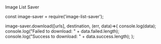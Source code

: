 Image List Saver

const image-saver = require('image-list-saver');


image-saver.download([urls], destination, (err, data)=>{
    console.log(data);
    console.log("Failed to download: " + data.failed.length);
    console.log("Success to download: " + data.success.length);
);